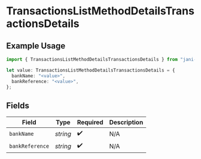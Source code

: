 # TransactionsListMethodDetailsTransactionsDetails

## Example Usage

```typescript
import { TransactionsListMethodDetailsTransactionsDetails } from "jani-payments/models/operations";

let value: TransactionsListMethodDetailsTransactionsDetails = {
  bankName: "<value>",
  bankReference: "<value>",
};
```

## Fields

| Field              | Type               | Required           | Description        |
| ------------------ | ------------------ | ------------------ | ------------------ |
| `bankName`         | *string*           | :heavy_check_mark: | N/A                |
| `bankReference`    | *string*           | :heavy_check_mark: | N/A                |